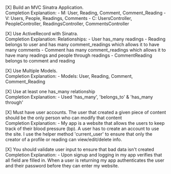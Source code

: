 [X] Build an MVC Sinatra Application.
<br />
  Completion Explanation:
      - M: User, Reading, Comment, Comment_Reading
      - V: Users, People, Readings, Comments
      - C: UsersController, PeopleController, ReadingsController,
            CommentsController


[X] Use ActiveRecord with Sinatra.
<br />
    Completion Explanation:
      Relationships:
        - User has_many readings
        - Reading belongs to user and has many comment_readings which
            allows it to have many comments
        - Comment has many comment_readings which allows it to have many
            readings and people through readings
        - CommentReading belongs to comment and reading


[X] Use Multiple Models.
<br />
  Completion Explanation:
    - Models: User, Reading, Comment, Comment_Reading

[X] Use at least one has_many relationship
<br />
  Completion Explanation:
    - Used 'has_many', 'belongs_to' & 'has_many through'

[X] Must have user accounts. The user that created a given piece of content
    should be the only person who can modify that content
<br />
    Completion Explanation:
    - My app is a website that allows the users to keep track of their blood
        pressure (bp). A user has to create an account to use the site. I
        use the helper method 'current_user' to ensure that only the creator
        of a profile or reading can view/edit/delete info.


[X] You should validate user input to ensure that bad data isn't created
<br />
  Completion Explanation:
    - Upon signup and logging in my app verifies that all field are filled in.
        When a user is returning my app authenticates the user and their
        password before they can enter my website.
